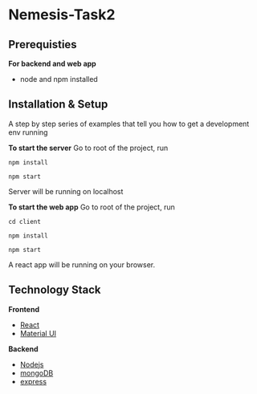 # Nemesis-Task2

## Prerequisties

**For backend and web app**
* node and npm installed

## Installation & Setup 

A step by step series of examples that tell you how to get a development env running

**To start the server**
Go to root of the project, run

```
npm install
```

```
npm start
```

Server will be running on localhost

**To start the web app**
Go to root of the project, run

```
cd client
```

```
npm install
```

```
npm start
```

A react app will be running on your browser.

## Technology Stack

**Frontend**
* [React](https://reactjs.org/)
* [Material UI](https://material-ui.com/getting-started/installation/)


**Backend**
* [Nodejs](https://nodejs.org/en/)
* [mongoDB](https://www.mongodb.com/)
* [express](https://expressjs.com/)
